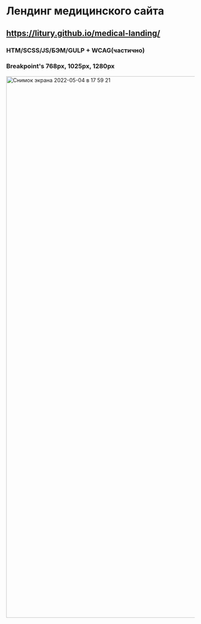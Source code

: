 # Лендинг медицинского сайта

## https://litury.github.io/medical-landing/

### HTM/SCSS/JS/БЭМ/GULP + WCAG(частично)

### Breakpoint's 768px, 1025px, 1280px

<img width="1444" alt="Снимок экрана 2022-05-04 в 17 59 21" src="https://user-images.githubusercontent.com/60976781/166686143-795d09aa-dc8e-4671-ab5a-96540adff0eb.png">
